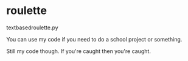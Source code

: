 # roulette

textbasedroulette.py

You can use my code if you need to do a school project or something. 

Still my code though. If you're caught then you're caught. 

